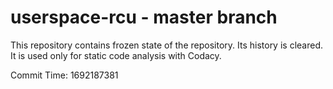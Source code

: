 # userspace-rcu - master branch

This repository contains frozen state of the repository.
Its history is cleared. It is used only for static code
analysis with Codacy.

Commit Time: 1692187381